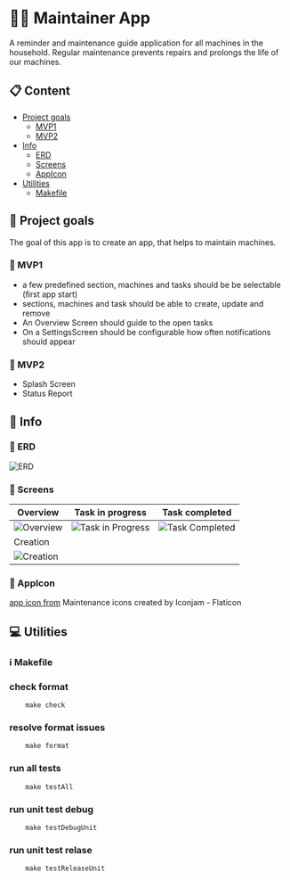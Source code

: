 # :construction_worker_man: Maintainer App

A reminder and maintenance guide application for all machines in the household.
Regular maintenance prevents repairs and prolongs the life of our machines.

## :clipboard: Content

- [Project goals](#dart-project-goals)
    - [MVP1](#baby-mvp1)
    - [MVP2](#child-mvp2)
- [Info](#compass-info)
    - [ERD](#card_index-erd)
    - [Screens](#calling_screens)
    - [AppIcon](#milkyway-appicon)
- [Utilities](#computer-utilities)
    - [Makefile](#information_source-makefile)

## :dart: Project goals

The goal of this app is to create an app, that helps to maintain machines.

### :baby: MVP1

- a few predefined section, machines and tasks should be be selectable (first app start)
- sections, machines and task should be able to create, update and remove
- An Overview Screen should guide to the open tasks
- On a SettingsScreen should be configurable how often notifications should appear

### :child: MVP2

- Splash Screen
- Status Report

## :compass: Info

### :card_index: ERD

![ERD](../main/images/ER_Diagram.png)

### :calling: Screens
| Overview | Task in progress | Task completed |
|-|-|-|
|![Overview](../main/images/Overview.png)|![Task in Progress](../main/images/Task_In_Progress.png)|![Task Completed](../main/images/Task_Completed.png)|
| Creation | | |
|![Creation](../main/images/Creation_Section.png)| | |

### :milky_way: AppIcon
[app icon from](https://www.flaticon.com/free-icons/maintenance")
Maintenance icons created by Iconjam - Flaticon

## :computer: Utilities

### :information_source: Makefile

### check format

```
    make check
```

### resolve format issues

```
    make format
```

### run all tests

```
    make testAll
```

### run unit test debug

```
    make testDebugUnit
```

### run unit test relase

```
    make testReleaseUnit
```
